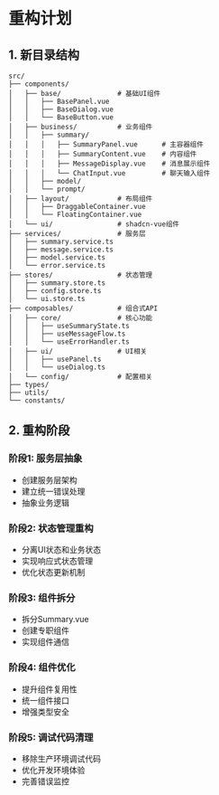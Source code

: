 # 重构计划

## 1. 新目录结构

```
src/
├── components/
│   ├── base/              # 基础UI组件
│   │   ├── BasePanel.vue
│   │   ├── BaseDialog.vue
│   │   └── BaseButton.vue
│   ├── business/          # 业务组件
│   │   ├── summary/
│   │   │   ├── SummaryPanel.vue      # 主容器组件
│   │   │   ├── SummaryContent.vue    # 内容组件
│   │   │   ├── MessageDisplay.vue    # 消息展示组件
│   │   │   └── ChatInput.vue         # 聊天输入组件
│   │   ├── model/
│   │   └── prompt/
│   ├── layout/            # 布局组件
│   │   ├── DraggableContainer.vue
│   │   └── FloatingContainer.vue
│   └── ui/                # shadcn-vue组件
├── services/              # 服务层
│   ├── summary.service.ts
│   ├── message.service.ts
│   ├── model.service.ts
│   └── error.service.ts
├── stores/                # 状态管理
│   ├── summary.store.ts
│   ├── config.store.ts
│   └── ui.store.ts
├── composables/           # 组合式API
│   ├── core/              # 核心功能
│   │   ├── useSummaryState.ts
│   │   ├── useMessageFlow.ts
│   │   └── useErrorHandler.ts
│   ├── ui/                # UI相关
│   │   ├── usePanel.ts
│   │   └── useDialog.ts
│   └── config/            # 配置相关
├── types/
├── utils/
└── constants/
```

## 2. 重构阶段

### 阶段1: 服务层抽象
- 创建服务层架构
- 建立统一错误处理
- 抽象业务逻辑

### 阶段2: 状态管理重构
- 分离UI状态和业务状态
- 实现响应式状态管理
- 优化状态更新机制

### 阶段3: 组件拆分
- 拆分Summary.vue
- 创建专职组件
- 实现组件通信

### 阶段4: 组件优化
- 提升组件复用性
- 统一组件接口
- 增强类型安全

### 阶段5: 调试代码清理
- 移除生产环境调试代码
- 优化开发环境体验
- 完善错误监控

